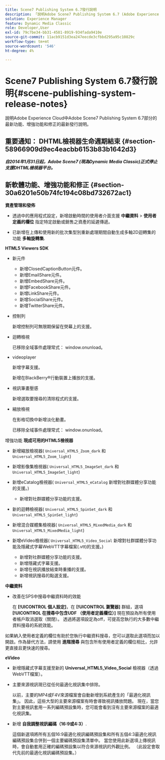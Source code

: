 ```yaml
---
title: Scene7 Publishing System 6.7發行說明
description: 「說明Adobe Scene7 Publishing System 6.7 (Adobe Experience Cloud中Adobe Experience Manager解決方案的一部分)的最新功能、增強功能和修正的最新發行說明。」
solution: Experience Manager
feature: Dynamic Media Classic
role: Developer,User
exl-id: 79c7be34-bb31-4581-8919-934fada9410e
source-git-commit: 11acb9151d3ea247eecde3cfbbd295a95c10829c
workflow-type: tm+mt
source-wordcount: '546'
ht-degree: 4%

---
```


# Scene7 Publishing System 6.7發行說明{#scene-publishing-system-release-notes}

說明Adobe Experience Cloud中Adobe Scene7 Publishing System 6.7部分的最新功能、增強功能和修正的最新發行說明。

## 重要通知： DHTML檢視器生命週期結束 {#section-58966909d9ec4eacbb6153b83b1642d3}

***自2014年1月31日起，Adobe Scene7 (現為Dynamic Media Classic)正式停止支援DHTML檢視器平台。***

## 新軟體功能、增強功能和修正 {#section-30a6201e50b74fc194c08bd732672ac1}

**資產管理和發佈**

* 透過中的應用程式設定，新增啟動時間的使用者介面支援 **中繼資料** > **使用者定義的欄位** 指定特定啟動或銷售之資產的延遲傳遞。

<!--   [More information](http://help.adobe.com/en_US/scene7/using/WS08F62297-36A5-4c35-9D4E-5BE38C41D39C.html). -->

* 已新增在上傳和使用新的批次集型別重新處理期間自動生成多軸2D迴轉集的功能 **多軸旋轉集**.

<!--   [More information](http://help.adobe.com/en_US/scene7/using/WSf6ef983f54a76485-20cc30b112624e7b244-7fff.html). -->

**HTML5 Viewers SDK**

<!-- The *Adobe Scene7 HTML5 Viewers SDK* is available as part of the SDK download from Adobe Developer Connection.

[More information](http://help.adobe.com/en_US/scene7/using/WSd4272150f67705c11b002eec12fcba4dee6-8000.html). -->

* 新元件

   * 新增ClosedCaptionButton元件。
   * 新增EmailShare元件。
   * 新增EmbedShare元件。
   * 新增FacebookShare元件。
   * 新增LinkShare元件。
   * 新增SocialShare元件。
   * 新增TwitterShare元件。

* 控制列

   新增控制列可無限期保留在熒幕上的支援。

* 迴轉檢視

   已移除全域事件處理常式： window.onunload。

* videoplayer

   新增字幕支援。

   新增在BlackBerry®行動裝置上播放的支援。

* 視訊筆畫壓感

   新增選取要搜尋的清除程式的支援。

* 縮放檢視

   在影格切換中新增淡化動畫。

   已移除全域事件處理常式： window.onunload。

增強功能
**現成可用的HTML5檢視器**

* 新增縮放檢視器( `Universal_HTML5_Zoom_dark` 和 `Universal_HTML5_Zoom_light`)
* 新增影像集檢視器( `Universal_HTML5_ImageSet_dark` 和 `Universal_HTML5_ImageSet_light`)
* 新增eCatalog檢視器( `Universal_HTML5_eCatalog` 新增對社群媒體分享功能的支援。)

   * 新增對社群媒體分享功能的支援。

* 新的迴轉檢視器( `Universal_HTML5_SpinSet_dark` 和 `Universal_HTML5_SpinSet_light`)

* 新增混合媒體集檢視器( `Universal_HTML5_MixedMedia_dark` 和 `Universal_HTML5_MixedMedia_light`)
* 新增eVideo檢視器( `Universal_HTML5_Video_Social` 新增對社群媒體分享功能及隱藏式字幕WebVTT字幕檔案(.vtt)的支援。)

   * 新增對社群媒體分享功能的支援。
   * 新增隱藏式字幕支援。
   * 新增在視訊播放結束時重播的支援。
   * 新增視訊搜尋的點選支援。

<!-- [Viewer preset compatibility matrix](http://help.adobe.com/en_US/scene7/using/WS6E593DEA-7D81-4cd6-84B0-85E8BB274176.html).

[Adding captions to eVideo](http://help.adobe.com/en_US/scene7/using/WS98ca2e6790647c06-6f6f53e137b959f094-8000.html). -->
**中繼資料**

* 改善在SPS中搜尋中繼資料時的效能

   在 **[!UICONTROL 個人設定]**，在 **[!UICONTROL 瀏覽器]** 群組，選項 **[!UICONTROL 在搜尋中包含UDF （使用者定義欄位）]** 現在預設為所有使用者帳戶取消選取（關閉）。 透過將選項設定為off，可提高您執行的大多數中繼資料搜尋的系統效能。

<!--   [Personal Setup](http://help.adobe.com/en_US/scene7/using/WSCAAE9C8A-F172-43a8-B134-6163E7C80218.html). -->

如果納入使用者定義的欄位有助於您執行中繼資料搜尋，您可以選取此選項而加以開啟。作為替代方法，請使用 **進階搜尋** 與包含所有使用者定義的欄位相比，允許更直接且更快速的搜尋。

<!--   [Advanced search](http://help.adobe.com/en_US/scene7/using/WS259993e42159a215-1c6a66df1265272619e-7ff5.html). -->

**eVideo**

* 新增隱藏式字幕支援至新的 **Universal_HTML5_Video_Social** 檢視器（透過WebVTT檔案）。

<!--   [Adding captions to eVideo](http://help.stage.adobe.com/en_US/scene7/using/WS98ca2e6790647c06-6f6f53e137b959f094-8000.html). -->

* 主要來源視訊現已從任何最適化視訊集中排除。

   以前，主要的MP4或F4V來源檔案會自動新增到系統產生的「最適化視訊集」。 因此，這些大型的主要來源檔案有時會導致視訊播放問題。 現在，當您對主要視訊套用一系列編碼預設集時，您可能會看到沒有主要來源檔案的最適化視訊集。

* 新增 **自我調整視訊編碼（16:9或4:3）**.

   這個新選項將所有五個16:9最適化視訊編碼預設集和所有五個4:3最適化視訊編碼預設集合併到一個主要編碼預設集清單中。 當您使用此新選項上傳視訊時，會自動套用正確的編碼預設集以符合來源視訊的外觀比例。 （此設定會取代先前的最適化視訊編碼預設集。）

<!--   [More information](http://help.stage.adobe.com/en_US/scene7/using/WSE86ACF2B-BD50-4c48-A1D7-9CD4405B62D0.html). -->
